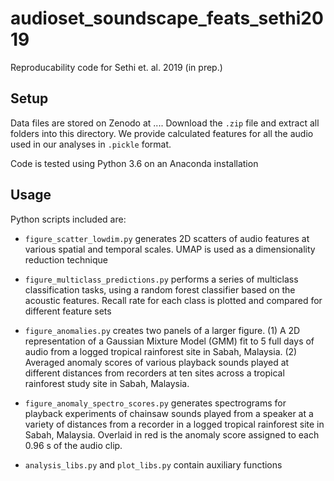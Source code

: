 # audioset_soundscape_feats_sethi2019
Reproducability code for Sethi et. al. 2019 (in prep.)

## Setup
Data files are stored on Zenodo at .... Download the `.zip` file and extract all folders into this directory. We provide calculated features for all the audio used in our analyses in `.pickle` format.

Code is tested using Python 3.6 on an Anaconda installation

## Usage
Python scripts included are:
 
* `figure_scatter_lowdim.py` generates 2D scatters of audio features at various spatial and temporal scales. UMAP is used as a dimensionality reduction technique

* `figure_multiclass_predictions.py` performs a series of multiclass classification tasks, using a random forest classifier based on the acoustic features. Recall rate for each class is plotted and compared for different feature sets

* `figure_anomalies.py` creates two panels of a larger figure. (1) A 2D representation of a Gaussian Mixture Model (GMM) fit to 5 full days of audio from a logged tropical rainforest site in Sabah, Malaysia. (2) Averaged anomaly scores of various playback sounds played at different distances from recorders at ten sites across a tropical rainforest study site in Sabah, Malaysia.

* `figure_anomaly_spectro_scores.py` generates spectrograms for playback experiments of chainsaw sounds played from a speaker at a variety of distances from a recorder in a logged tropical rainforest site in Sabah, Malaysia. Overlaid in red is the anomaly score assigned to each 0.96 s of the audio clip.

* `analysis_libs.py` and `plot_libs.py` contain auxiliary functions
